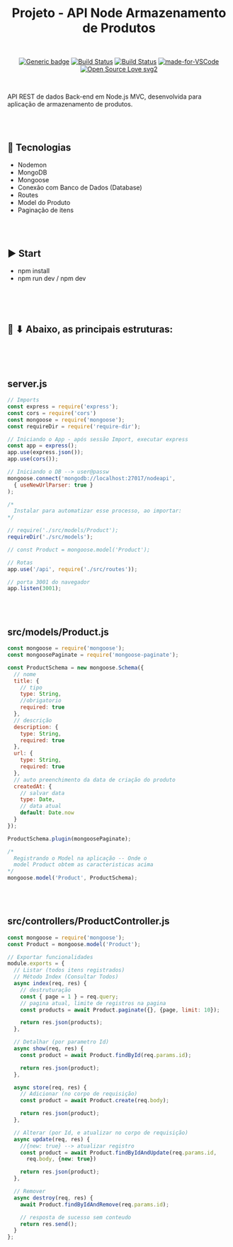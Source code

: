 <div align="center">

# Projeto - API Node Armazenamento de Produtos

</div>

<br>

<div align="center">

[![Generic badge](https://img.shields.io/badge/Made%20by-Renan%20Borba-purple.svg)](https://shields.io/) [![Build Status](https://img.shields.io/github/stars/RenanBorba/commercial-store.svg)](https://github.com/RenanBorba/commercial-store) [![Build Status](https://img.shields.io/github/forks/RenanBorba/commercial-store.svg)](https://github.com/RenanBorba/commercial-store) [![made-for-VSCode](https://img.shields.io/badge/Made%20for-VSCode-1f425f.svg)](https://code.visualstudio.com/) [![Open Source Love svg2](https://badges.frapsoft.com/os/v2/open-source.svg?v=103)](https://github.com/ellerbrock/open-source-badges/)

</div>

<br>

API REST de dados Back-end em Node.js MVC, desenvolvida para aplicação de armazenamento de produtos.

<br><br>

## :rocket: Tecnologias
<ul>
  <li>Nodemon</li>
  <li>MongoDB</li>
  <li>Mongoose</li>
  <li>Conexão com Banco de Dados (Database)</li>
  <li>Routes</li>
  <li>Model do Produto</li>
  <li>Paginação de itens</li>
</ul>

<br><br>

## :arrow_forward: Start
<ul>
  <li>npm install</li>
  <li>npm run dev / npm dev</li>
</ul>

<br><br><br>

## :mega: ⬇ Abaixo, as principais estruturas:

<br><br><br>

## server.js
```js
// Imports
const express = require('express');
const cors = require('cors')
const mongoose = require('mongoose');
const requireDir = require('require-dir');

// Iniciando o App - após sessão Import, executar express
const app = express();
app.use(express.json());
app.use(cors());

// Iniciando o DB --> user@passw
mongoose.connect('mongodb://localhost:27017/nodeapi',
  { useNewUrlParser: true }
);

/*
  Instalar para automatizar esse processo, ao importar:
*/

// require('./src/models/Product');
requireDir('./src/models');

// const Product = mongoose.model('Product');

// Rotas
app.use('/api', require('./src/routes'));

// porta 3001 do navegador
app.listen(3001);
```

<br><br>

## src/models/Product.js
```js
const mongoose = require('mongoose');
const mongoosePaginate = require('mongoose-paginate');

const ProductSchema = new mongoose.Schema({
  // nome
  title: {
    // tipo
    type: String,
    //obrigatorio
    required: true
  },
  // descrição
  description: {
    type: String,
    required: true
  },
  url: {
    type: String,
    required: true
  },
  // auto preenchimento da data de criação do produto
  createdAt: {
    // salvar data
    type: Date,
    // data atual
    default: Date.now
  }
});

ProductSchema.plugin(mongoosePaginate);

/*
  Registrando o Model na aplicação -- Onde o
  model Product obtem as caracteristicas acima
*/
mongoose.model('Product', ProductSchema);
```

<br><br>  

## src/controllers/ProductController.js
```js
const mongoose = require('mongoose');
const Product = mongoose.model('Product');

// Exportar funcionalidades
module.exports = {
  // Listar (todos itens registrados)
  // Método Index (Consultar Todos)
  async index(req, res) {
    // destruturação
    const { page = 1 } = req.query;
    // pagina atual, limite de registros na pagina
    const products = await Product.paginate({}, {page, limit: 10});

    return res.json(products);
  },

  // Detalhar (por parametro Id)
  async show(req, res) {
    const product = await Product.findById(req.params.id);

    return res.json(product);
  },

  async store(req, res) {
    // Adicionar (no corpo de requisição)
    const product = await Product.create(req.body);

    return res.json(product);
  },

  // Alterar (por Id, e atualizar no corpo de requisição)
  async update(req, res) {
    //{new: true} --> atualizar registro
    const product = await Product.findByIdAndUpdate(req.params.id,
      req.body, {new: true})

    return res.json(product);
  },

  // Remover
  async destroy(req, res) {
    await Product.findByIdAndRemove(req.params.id);

    // resposta de sucesso sem conteudo
    return res.send();
  }
};
```
